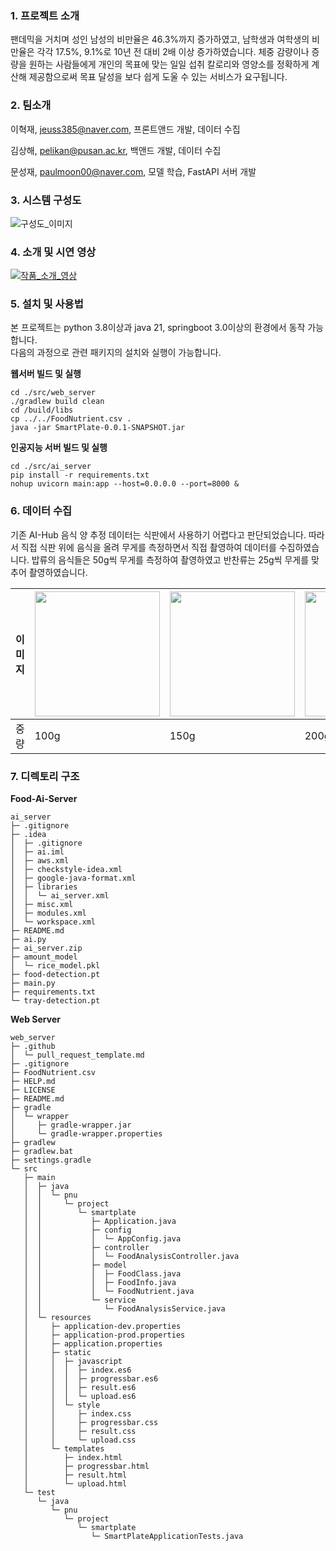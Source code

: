 ### 1. 프로젝트 소개

팬데믹을 거치며 성인 남성의 비만율은 46.3%까지 증가하였고, 남학생과 여학생의 비만율은 각각 17.5%, 9.1%로 10년 전 대비 2배 이상 증가하였습니다.
체중 감량이나 증량을 원하는 사람들에게 개인의 목표에 맞는 일일 섭취 칼로리와 영양소를 정확하게 계산해 제공함으로써 목표 달성을 보다 쉽게 도울 수 있는 서비스가 요구됩니다.

### 2. 팀소개

이혁재, jeuss385@naver.com, 프론트앤드 개발, 데이터 수집

김상해, pelikan@pusan.ac.kr, 백앤드 개발, 데이터 수집

문성재, paulmoon00@naver.com, 모델 학습, FastAPI 서버 개발

### 3. 시스템 구성도

![구성도_이미지](https://github.com/user-attachments/assets/306ef462-213c-4208-b65a-45763354c70e)

### 4. 소개 및 시연 영상

[![작품_소개_영상](http://img.youtube.com/vi/1qgnZnbgKTY/0.jpg)](https://www.youtube.com/watch?v=1qgnZnbgKTY)


### 5. 설치 및 사용법

본 프로젝트는 python 3.8이상과 java 21, springboot 3.0이상의 환경에서 동작 가능합니다.\
다음의 과정으로 관련 패키지의 설치와 실행이 가능합니다.

**웹서버 빌드 및 실행**
```
cd ./src/web_server
./gradlew build clean
cd /build/libs
cp ../../FoodNutrient.csv .
java -jar SmartPlate-0.0.1-SNAPSHOT.jar
```
**인공지능 서버 빌드 및 실행**
```
cd ./src/ai_server
pip install -r requirements.txt
nohup uvicorn main:app --host=0.0.0.0 --port=8000 &
```

### 6. 데이터 수집

기존 AI-Hub 음식 양 추정 데이터는 식판에서 사용하기 어렵다고 판단되었습니다. 따라서 직접 식판 위에 음식을 올려 무게를 측정하면서 직접 촬영하여 데이터를 수집하였습니다. 밥류의 음식들은 50g씩 무게를 측정하여 촬영하였고 반찬류는 25g씩 무게를 맞추어 촬영하였습니다.

| 이미지 | <img src="./src/Images/100.jpg" width="200" hieght="300"/> | <img src="./src/Images/150.jpg" width="200"/> | <img src="src/Images/200.jpg" width="200"/> | <img src="src/Images/250.jpg" width="200"/> |
|-----|------------------------------------------------------------|-----------------------------------------------|---------------------------------------------|---------------------------------------------|
| 중량  | 100g                                                       | 150g                                          | 200g                                        | 250g                                        |

### 7. 디렉토리 구조
**Food-Ai-Server**
```
ai_server
├─ .gitignore
├─ .idea
│  ├─ .gitignore
│  ├─ ai.iml
│  ├─ aws.xml
│  ├─ checkstyle-idea.xml
│  ├─ google-java-format.xml
│  ├─ libraries
│  │  └─ ai_server.xml
│  ├─ misc.xml
│  ├─ modules.xml
│  └─ workspace.xml
├─ README.md
├─ ai.py
├─ ai_server.zip
├─ amount_model
│  └─ rice_model.pkl
├─ food-detection.pt
├─ main.py
├─ requirements.txt
└─ tray-detection.pt

```

**Web Server**
```
web_server
├─ .github
│  └─ pull_request_template.md
├─ .gitignore
├─ FoodNutrient.csv
├─ HELP.md
├─ LICENSE
├─ README.md
├─ gradle
│  └─ wrapper
│     ├─ gradle-wrapper.jar
│     └─ gradle-wrapper.properties
├─ gradlew
├─ gradlew.bat
├─ settings.gradle
└─ src
   ├─ main
   │  ├─ java
   │  │  └─ pnu
   │  │     └─ project
   │  │        └─ smartplate
   │  │           ├─ Application.java
   │  │           ├─ config
   │  │           │  └─ AppConfig.java
   │  │           ├─ controller
   │  │           │  └─ FoodAnalysisController.java
   │  │           ├─ model
   │  │           │  ├─ FoodClass.java
   │  │           │  ├─ FoodInfo.java
   │  │           │  └─ FoodNutrient.java
   │  │           └─ service
   │  │              └─ FoodAnalysisService.java
   │  └─ resources
   │     ├─ application-dev.properties
   │     ├─ application-prod.properties
   │     ├─ application.properties
   │     ├─ static
   │     │  ├─ javascript
   │     │  │  ├─ index.es6
   │     │  │  ├─ progressbar.es6
   │     │  │  ├─ result.es6
   │     │  │  └─ upload.es6
   │     │  └─ style
   │     │     ├─ index.css
   │     │     ├─ progressbar.css
   │     │     ├─ result.css
   │     │     └─ upload.css
   │     └─ templates
   │        ├─ index.html
   │        ├─ progressbar.html
   │        ├─ result.html
   │        └─ upload.html
   └─ test
      └─ java
         └─ pnu
            └─ project
               └─ smartplate
                  └─ SmartPlateApplicationTests.java

```